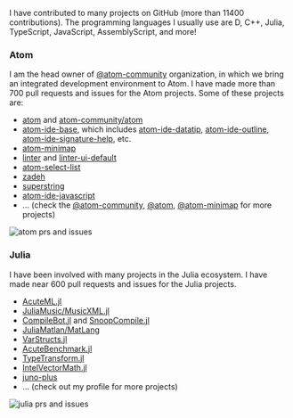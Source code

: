 I have contributed to many projects on GitHub (more than 11400 contributions). The programming languages I usually use are D, C++, Julia, TypeScript, JavaScript, AssemblyScript, and more!

### Atom 
I am the head owner of [@atom-community](https://github.com/atom-community) organization, in which we bring an integrated development environment to Atom. I have made more than 700 pull requests and issues for the Atom projects. Some of these projects are:
- [atom](https://github.com/atom-community/atom) and [atom-community/atom](https://github.com/atom-community/atom)
- [atom-ide-base](https://github.com/atom-community/atom-ide-base), which includes [atom-ide-datatip](https://github.com/atom-community/atom-ide-datatip), [atom-ide-outline](https://github.com/atom-community/atom-ide-outline), [atom-ide-signature-help](https://github.com/atom-community/atom-ide-signature-help), etc.
- [atom-minimap](https://github.com/atom-minimap/minimap)
- [linter](https://github.com/steelbrain/linter) and [linter-ui-default](https://github.com/steelbrain/linter-ui-default)
- [atom-select-list](https://github.com/atom/atom-select-list)
- [zadeh](https://github.com/atom-community/zadeh)
- [superstring](https://github.com/aminya/superstring)
- [atom-ide-javascript](https://github.com/atom-community/atom-ide-javascript)
- ... (check the [@atom-community](https://github.com/atom-community), [@atom](https://github.com/atom), [@atom-minimap](https://github.com/atom-minimap) for more projects)

![atom prs and issues](https://user-images.githubusercontent.com/16418197/112168712-89180800-8bbf-11eb-99c7-afa70e53c063.png)

### Julia
I have been involved with many projects in the Julia ecosystem. I have made near 600 pull requests and issues for the Julia projects.
- [AcuteML.jl](https://github.com/aminya/AcuteML.jl)
- [JuliaMusic/MusicXML.jl](https://github.com/JuliaMusic/MusicXML.jl)
- [CompileBot.jl](https://github.com/aminya/CompileBot.jl) and [SnoopCompile.jl](https://github.com/timholy/SnoopCompile.jl)
- [JuliaMatlan/MatLang](https://github.com/juliamatlab/MatLang)
- [VarStructs.jl](https://github.com/aminya/VarStructs.jl)
- [AcuteBenchmark.jl](https://github.com/aminya/AcuteBenchmark.jl)
- [TypeTransform.jl](https://github.com/aminya/TypeTransform.jl)
- [IntelVectorMath.jl](https://github.com/JuliaMath/IntelVectorMath.jl)
- [juno-plus](https://github.com/aminya/juno-plus)
- ... (check out my profile for more projects)

![julia prs and issues](https://user-images.githubusercontent.com/16418197/105793321-86e25600-5f4e-11eb-864c-39ff31cee964.png)
